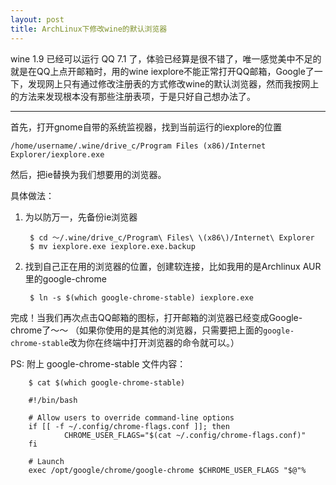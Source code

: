 ```yaml
---
layout: post
title: ArchLinux下修改wine的默认浏览器
---
```


wine 1.9 已经可以运行 QQ 7.1 了，体验已经算是很不错了，唯一感觉美中不足的就是在QQ上点开邮箱时，用的wine iexplore不能正常打开QQ邮箱，Google了一下，发现网上只有通过修改注册表的方式修改wine的默认浏览器，然而我按网上的方法来发现根本没有那些注册表项，于是只好自己想办法了。

--------

首先，打开gnome自带的系统监视器，找到当前运行的iexplore的位置

`/home/username/.wine/drive_c/Program Files (x86)/Internet Explorer/iexplore.exe`

然后，把ie替换为我们想要用的浏览器。

具体做法：

1. 为以防万一，先备份ie浏览器

        $ cd ～/.wine/drive_c/Program\ Files\ \(x86\)/Internet\ Explorer
        $ mv iexplore.exe iexplore.exe.backup

2. 找到自己正在用的浏览器的位置，创建软连接，比如我用的是Archlinux AUR里的google-chrome

        $ ln -s $(which google-chrome-stable) iexplore.exe

完成！当我们再次点击QQ邮箱的图标，打开邮箱的浏览器已经变成Google-chrome了～～
（如果你使用的是其他的浏览器，只需要把上面的`google-chrome-stable`改为你在终端中打开浏览器的命令就可以。）

PS: 附上 google-chrome-stable 文件内容：

        $ cat $(which google-chrome-stable)

        #!/bin/bash

        # Allow users to override command-line options
        if [[ -f ~/.config/chrome-flags.conf ]]; then
                CHROME_USER_FLAGS="$(cat ~/.config/chrome-flags.conf)"
        fi

        # Launch
        exec /opt/google/chrome/google-chrome $CHROME_USER_FLAGS "$@"%


